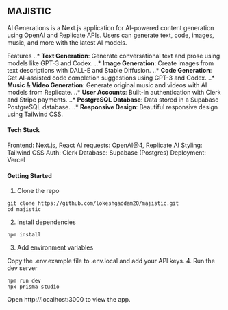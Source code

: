 ## MAJISTIC
AI Generations is a Next.js application for AI-powered content generation using OpenAI and Replicate APIs. Users can generate text, code, images, music, and more with the latest AI models.

Features
..* __Text Generation__: Generate conversational text and prose using models like GPT-3 and Codex.
..* __Image Generation__: Create images from text descriptions with DALL-E and Stable Diffusion.
..* __Code Generation__: Get AI-assisted code completion suggestions using GPT-3 and Codex.
..* __Music & Video Generation__: Generate original music and videos with AI models from Replicate.
..* __User Accounts__: Built-in authentication with Clerk and Stripe payments.
..* __PostgreSQL Database__: Data stored in a Supabase PostgreSQL database.
..* __Responsive Design__: Beautiful responsive design using Tailwind CSS.

#### Tech Stack
Frontend: Next.js, React
AI requests: OpenAI@4, Replicate AI
Styling: Tailwind CSS
Auth: Clerk
Database: Supabase (Postgres)
Deployment: Vercel

#### Getting Started

1. Clone the repo
```
git clone https://github.com/lokeshgaddam20/majistic.git
cd majistic
```
2. Install dependencies
```
npm install
```
3. Add environment variables

Copy the .env.example file to .env.local and add your API keys.
4. Run the dev server
```
npm run dev
npx prisma studio
```
Open http://localhost:3000 to view the app.
